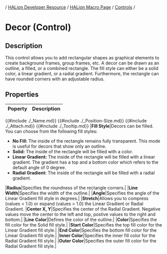 / [HALion Developer Resource](../../HALion-Developer-Resource.md) / [HALion Macro Page](./HALion-Macro-Page.md) / [Controls](./Controls.md) /

# Decor (Control)

## Description

This control allows you to add rectangular shapes as graphical elements to create background frames, group frames, etc. A decor can be drawn as an outline, a filled, or a combined rectangle. The fill style can either be a solid color, a linear gradient, or a radial gradient. Furthermore, the rectangle can have rounded corners with an adjustable radius.

## Properties

|Poperty|Description|
|:-|:-|
{{#include ./_Name.md}}
{{#include ./_Position-Size.md}}
{{#include ./_Attach.md}}
{{#include ./_Tooltip.md}}
|**Fill Style**|Decors can be filled. You can choose from the following fill styles:<ul><li>**No Fill:** The inside of the rectangle remains fully transparent.  This mode is useful for decors that show only an outline.</li><li>**Solid:** The inside of the rectangle will be filled with a color.</li><li>**Linear Gradient:** The inside of the rectangle will be filled with a linear gradient. The gradient has a top and a bottom color which refers to the default angle of 0 degree.</li><li>**Radial Gradient:** The inside of the rectangle will be filled with a radial gradient.</li></ul>
|**Radius**|Specifies the roundness of the rectangle corners.|
|**Line Width**|Specifies the width of the outline.|
|**Angle**|Specifies the angle of the Linear Gradient fill style in degrees.|
|**Stretch**|Allows you to compress (values < 1.0) or expand (values > 1.0) the Linear Gradient or Radial Gradient.
|**Center X, Y**|Specifies the center of the Radial Gradient. Negative values move the center to the left and top, postive values to the right and bottom.|
|**Line Color**|Defines the color of the outline.|
|**Color**|Specifies the fill color for the Solid fill style.|
|**Start Color**|Specifies the top fill color for the Linear Gradient fill style.|
|**End Color**|Specifies the bottom fill color for the Linear Gradient fill style.|
|**Inner Color**|Specifies the inner fill color for the Radial Gradient fill style.|
|**Outer Color**|Specifies the outer fill color for the Radial Gradient fill style.|
